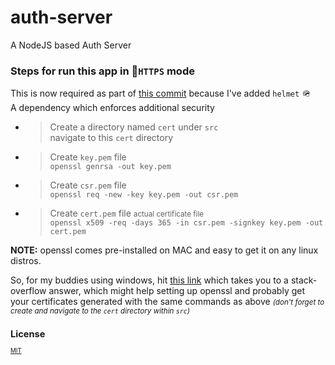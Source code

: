 # auth-server

A NodeJS based Auth Server

### Steps for run this app in 🔐`HTTPS` mode

This is now required as part of [this commit](https://github.com/GouthamShiv/auth-server/commit/0b272c8d38214f0cf596cf078e016b61bcf3eae1) because I've added `helmet` 🪖 <br> A dependency which enforces additional security

- > Create a directory named `cert` under `src` <br> navigate to this `cert` directory

- > Create `key.pem` file <br> `openssl genrsa -out key.pem`

- > Create `csr.pem` file <br> `openssl req -new -key key.pem -out csr.pem`

- > Create `cert.pem` file <small>actual certificate file</small> <br> `openssl x509 -req -days 365 -in csr.pem -signkey key.pem -out cert.pem`

**NOTE:** openssl comes pre-installed on MAC and easy to get it on any linux distros.

So, for my buddies using windows, hit [this link](https://stackoverflow.com/questions/50625283/how-to-install-openssl-in-windows-10) which takes you to a stack-overflow answer, which might help setting up openssl and probably get your certificates generated with the same commands as above _<small>(don't forget to create and navigate to the `cert` directory within `src`)<small>_

## License

[MIT](https://gouthamshiv.github.io/mit-license)
